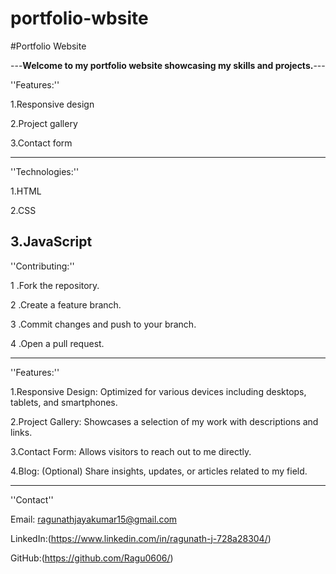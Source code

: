 # portfolio-wbsite

#Portfolio Website

---__Welcome to my portfolio website showcasing my skills and projects.__---

''Features:''

1.Responsive design


2.Project gallery


3.Contact form

--------------------------------------------------------------------------------



''Technologies:''

1.HTML

2.CSS

3.JavaScript
-------------------------------------------------------------------------

''Contributing:''

1 .Fork the repository.

2 .Create a feature branch.

3 .Commit changes and push to your branch.

4 .Open a pull request.


----------------------------------------------------------------------------------------------

''Features:''

1.Responsive Design: Optimized for various devices including desktops, tablets, and smartphones.

2.Project Gallery: Showcases a selection of my work with descriptions and links.

3.Contact Form: Allows visitors to reach out to me directly.

4.Blog: (Optional) Share insights, updates, or articles related to my field.


----------------------------------------------------------------------------------------------

''Contact''


Email: ragunathjayakumar15@gmail.com

LinkedIn:(https://www.linkedin.com/in/ragunath-j-728a28304/)


GitHub:(https://github.com/Ragu0606/)


